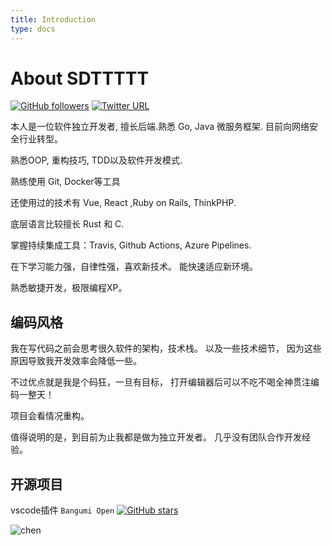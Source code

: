 ```yaml
---
title: Introduction
type: docs
---
```


# About SDTTTTT

[![GitHub followers](https://img.shields.io/github/followers/sdttttt?style=social)](https://github.com/sdttttt)
[![Twitter URL](https://img.shields.io/twitter/url?style=social&url=https%3A%2F%2Ftwitter.com%2Fkaierxs)](https://twitter.com/kaierxs)

本人是一位软件独立开发者, 擅长后端.熟悉 Go, Java 微服务框架.
目前向网络安全行业转型。

熟悉OOP, 重构技巧, TDD以及软件开发模式.

熟练使用 Git, Docker等工具

还使用过的技术有 Vue, React ,Ruby on Rails, ThinkPHP.

底层语言比较擅长 Rust 和 C.

掌握持续集成工具：Travis, Github Actions, Azure Pipelines.

在下学习能力强，自律性强，喜欢新技术。
能快速适应新环境。

熟悉敏捷开发，极限编程XP。

## 编码风格

我在写代码之前会思考很久软件的架构，技术栈。
以及一些技术细节，
因为这些原因导致我开发效率会降低一些。

不过优点就是我是个码狂，一旦有目标，
打开编辑器后可以不吃不喝全神贯注编码一整天！

项目会看情况重构。

值得说明的是，到目前为止我都是做为独立开发者。
几乎没有团队合作开发经验。

## 开源项目

vscode插件 `Bangumi Open`  [![GitHub stars](https://img.shields.io/github/stars/sdttttt/vscode-bangumi?style=social)](https://github.com/sdttttt/vscode-bangumi)

![chen](chen.jpg)
